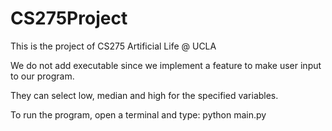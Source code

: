 # CS275Project
This is the project of CS275 Artificial Life @ UCLA

We do not add executable since we implement a feature to make user input to our program.

They can select low, median and high for the specified variables.

To run the program, open a terminal and type: python main.py
